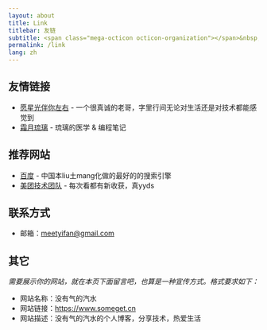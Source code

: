 ```yaml
---
layout: about
title: Link
titlebar: 友链
subtitle: <span class="mega-octicon octicon-organization"></span>&nbsp;&nbsp; Resource link
permalink: /link
lang: zh
---
```


## 友情链接

- [愿星光伴你左右](http://shanks.link/) - 一个很真诚的老哥，字里行间无论对生活还是对技术都能感觉到
- [霜月琉璃](https://shoka.lostyu.me) - 琉璃的医学 & 编程笔记

## 推荐网站

- [百度](http://www.baidu.com) - 中国本liu土mang化做的最好的的搜索引擎
- [美团技术团队](https://tech.meituan.com/) - 每次看都有新收获，真yyds

## 联系方式

- 邮箱：meetyifan@gmail.com

## 其它  

*需要展示你的网站，就在本页下面留言吧，也算是一种宣传方式。格式要求如下：*

- 网站名称：没有气的汽水  
- 网站链接：https://www.someget.cn
- 网站描述：没有气的汽水的个人博客，分享技术，热爱生活

